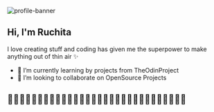 ![profile-banner](https://user-images.githubusercontent.com/70577616/170819601-534a5dfa-7427-40b4-84ed-f51a3359eb05.gif)

## Hi, I'm Ruchita 
 I love creating stuff and coding has given me the superpower to make anything out of thin air ✨
- 🌱 I’m currently learning by projects from TheOdinProject
- 🤝 I’m looking to collaborate on OpenSource Projects

## 👾👾👾👾👾👾👾👾👾👾👾👾👾👾👾👾👾👾👾👾👾👾👾👾👾👾👾👾👾👾
